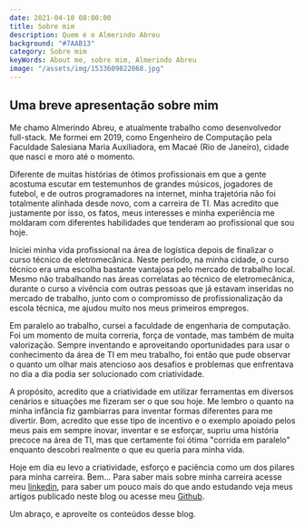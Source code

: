 ```yaml
---
date: 2021-04-10 08:00:00
title: Sobre mim
description: Quem é o Almerindo Abreu
background: "#7AAB13"
category: Sobre mim
keyWords: About me, sobre mim, Almerindo Abreu
image: "/assets/img/1533609822068.jpg"
---
```


## Uma breve apresentação sobre mim

Me chamo Almerindo Abreu, e atualmente trabalho como desenvolvedor full-stack. Me formei em 2019, como Engenheiro de Computação pela Faculdade Salesiana Maria Auxiliadora, em Macaé (Rio de Janeiro), cidade que nasci e moro até o momento.

Diferente de muitas histórias de ótimos profissionais em que a gente acostuma escutar em testemunhos de grandes músicos, jogadores de futebol, e de outros programadores na internet, minha trajetória não foi totalmente alinhada desde novo, com a carreira de TI. Mas acredito que justamente por isso, os fatos, meus interesses e minha experiência me moldaram com diferentes habilidades que tenderam ao profissional que sou hoje.

Iniciei minha vida profissional na área de logística depois de finalizar o curso técnico de eletromecânica. Neste período, na minha cidade, o curso técnico era uma escolha bastante vantajosa pelo mercado de trabalho local. Mesmo não trabalhando nas áreas correlatas ao técnico de eletromecânica, durante o curso a vivência com outras pessoas que já estavam inseridas no mercado de trabalho, junto com o compromisso de profissionalização da escola técnica, me ajudou muito nos meus primeiros empregos.

Em paralelo ao trabalho, cursei a faculdade de engenharia de computação. Foi um momento de muita correria, força de vontade, mas também de muita valorização. Sempre inventando e aproveitando oportunidades para usar o conhecimento da área de TI em meu trabalho, foi então que pude observar o quanto um olhar mais atencioso aos desafios e problemas que enfrentava no dia a dia podia ser solucionado com criatividade.

A propósito, acredito que a criatividade em utilizar ferramentas em diversos cenários e situações me fizeram ser o que sou hoje. Me lembro o quanto na minha infância fiz gambiarras para inventar formas diferentes para me divertir. Bom, acredito que esse tipo de incentivo e o exemplo apoiado pelos meus pais em sempre inovar, inventar e se esforçar, supriu uma história precoce na área de TI, mas que certamente foi ótima "corrida em paralelo" enquanto descobri realmente o que eu queria para minha vida.

Hoje em dia eu levo a criatividade, esforço e paciência como um dos pilares para minha carreira. Bem... Para saber mais sobre minha carreira acesse meu [linkedin](https://www.linkedin.com/in/almerindo-abreu-223768134/), para saber um pouco mais do que ando estudando veja meus artigos publicado neste blog ou acesse meu [Github](https://github.com/almerindoabreu).

Um abraço, e aproveite os conteúdos desse blog.
